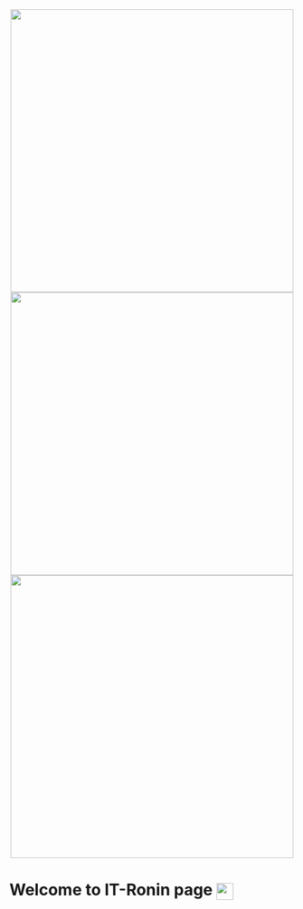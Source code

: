 <div id="header" align="center">
  <img src="https://media.giphy.com/media/nzCDqg3pNqg7K/giphy.gif" width="500" align="center"/>
  <img src="https://media.giphy.com/media/nzCDqg3pNqg7K/giphy.gif" width="500" align="center"/>
  <img src="https://media.giphy.com/media/nzCDqg3pNqg7K/giphy.gif" width="500" align="center"/>
</div>
<h1>
  Welcome to IT-Ronin page
  <img src="https://media.giphy.com/media/hvRJCLFzcasrR4ia7z/giphy.gif" height="30px" width="30px"align="center"/>
</h1>

